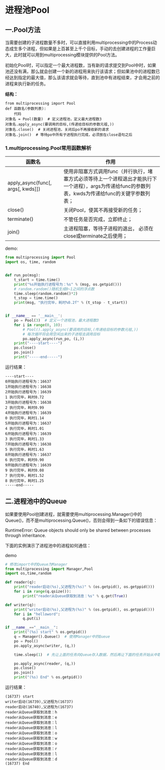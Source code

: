 # 进程池Pool

## 一.Pool方法

当需要创建的子进程数量不多时，可以直接利用multiprocessing中的Process动态成生多个进程，但如果是上百甚至上千个目标，手动的去创建进程的工作量巨大，此时就可以用到multiprocessing模块提供的Pool方法。

初始化Pool时，可以指定一个最大进程数，当有新的请求提交到Pool中时，如果池还没有满，那么就会创建一个新的进程用来执行该请求；但如果池中的进程数已经达到指定的最大值，那么该请求就会等待，直到池中有进程结束，才会用之前的进程来执行新的任务。

**结构：**

```
from multiprocessing import Pool
def 函数名(参数列表):
    代码
对象名 = Pool(数量)  # 定义进程池，定义最大进程数3
对象名.apply_async(要调用的目标,(传递给目标的参数元祖,))
对象名.close()  # 关闭进程池，关闭后po不再接收新的请求
对象名.join()  # 等待po中所有子进程执行完成，必须放在close语句之后
```

### 1.multiprocessing.Pool常用函数解析

| 函数名                            | 作用                                                         |
| --------------------------------- | ------------------------------------------------------------ |
| apply_async(func[, args[, kwds]]) | 使用非阻塞方式调用func（并行执行，堵塞方式必须等待上一个进程退出才能执行下一个进程），args为传递给func的参数列表，kwds为传递给func的关键字参数列表； |
| close()                           | 关闭Pool，使其不再接受新的任务；                             |
| terminate()                       | 不管任务是否完成，立即终止；                                 |
| join()                            | 主进程阻塞，等待子进程的退出， 必须在close或terminate之后使用； |

demo:

```python
from multiprocessing import Pool
import os, time, random


def run_po(msg):
    t_start = time.time()
    print("%s开始执行进程号为：%s" % (msg, os.getpid()))
    # random.random()随机生成0~1之间的浮点数
    time.sleep(random.random()*2)
    t_stop = time.time()
    print(msg, "执行完毕，耗时%0.2f" % (t_stop - t_start))


if __name__ == '__main__':
    po = Pool(3)  # 定义一个进程池，最大进程数3
    for i in range(0, 10):
        # Pool().apply_async(要调用的目标,(传递给目标的参数元祖,))
        # 每次循环将会用空闲出来的子进程去调用目标
        po.apply_async(run_po, (i,))
    print("----start----")
    po.close()
    po.join()
    print("-----end-----")
```

运行结果：

```
----start----
0开始执行进程号为：16637
1开始执行进程号为：16638
2开始执行进程号为：16639
1 执行完毕，耗时0.72
3开始执行进程号为：16638
2 执行完毕，耗时0.99
4开始执行进程号为：16639
0 执行完毕，耗时1.14
5开始执行进程号为：16637
4 执行完毕，耗时1.01
6开始执行进程号为：16639
3 执行完毕，耗时1.33
7开始执行进程号为：16638
5 执行完毕，耗时1.63
8开始执行进程号为：16637
6 执行完毕，耗时0.90
9开始执行进程号为：16639
9 执行完毕，耗时0.08
7 执行完毕，耗时1.52
8 执行完毕，耗时1.25
-----end-----
```

## 二.进程池中的Queue

如果要使用Pool创建进程，就需要使用multiprocessing.Manager()中的Queue()，而不是multiprocessing.Queue()，否则会得到一条如下的错误信息：

RuntimeError: Queue objects should only be shared between processes through inheritance.

下面的实例演示了进程池中的进程如何通信：

demo

```python
# 修改import中的Queue为Manager
from multiprocessing import Manager,Pool
import os,time,random

def reader(q):
    print("reader启动(%s),父进程为(%s)" % (os.getpid(), os.getppid()))
    for i in range(q.qsize()):
        print("reader从Queue获取到消息：%s" % q.get(True))

def writer(q):
    print("writer启动(%s),父进程为(%s)" % (os.getpid(), os.getppid()))
    for i in "helloword":
        q.put(i)

if __name__=="__main__":
    print("(%s) start" % os.getpid())
    q = Manager().Queue()  # 使用Manager中的Queue
    po = Pool()
    po.apply_async(writer, (q,))

    time.sleep(1)  # 先让上面的任务向Queue存入数据，然后再让下面的任务开始从中取数据

    po.apply_async(reader, (q,))
    po.close()
    po.join()
    print("(%s) End" % os.getpid())
```

运行结果：

```
(16737) start
writer启动(16739),父进程为(16737)
reader启动(16740),父进程为(16737)
reader从Queue获取到消息：h
reader从Queue获取到消息：e
reader从Queue获取到消息：l
reader从Queue获取到消息：l
reader从Queue获取到消息：o
reader从Queue获取到消息：w
reader从Queue获取到消息：o
reader从Queue获取到消息：r
reader从Queue获取到消息：l
reader从Queue获取到消息：d
(16737) End
```



